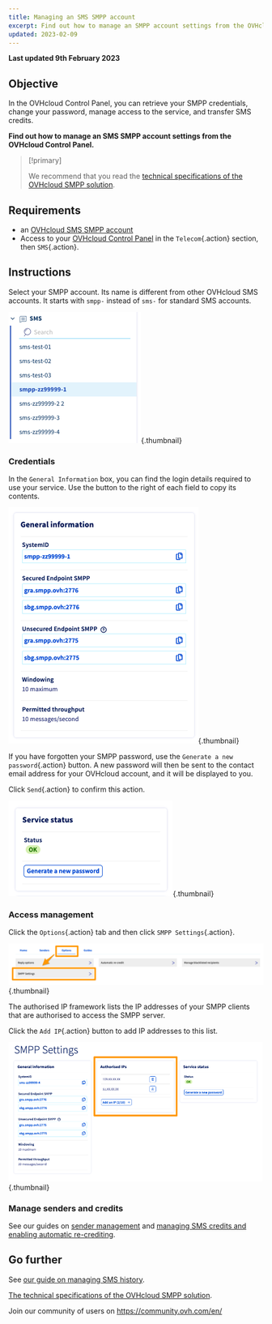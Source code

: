 ```yaml
---
title: Managing an SMS SMPP account
excerpt: Find out how to manage an SMPP account settings from the OVHcloud Control Panel
updated: 2023-02-09
---
```


**Last updated 9th February 2023**

## Objective

In the OVHcloud Control Panel, you can retrieve your SMPP credentials, change your password, manage access to the service, and transfer SMS credits.

**Find out how to manage an SMS SMPP account settings from the OVHcloud Control Panel.**

> [!primary]
>
> We recommend that you read the [technical specifications of the OVHcloud SMPP solution](/pages/web_cloud/email_and_collaborative_solutions/internet/messaging/smpp-specification).

## Requirements

- an [OVHcloud SMS SMPP account](https://www.ovhcloud.com/en-ie/sms/api-sms/)
- Access to your [OVHcloud Control Panel](https://www.ovh.com/auth/?action=gotomanager&from=https://www.ovh.ie/&ovhSubsidiary=ie) in the `Telecom`{.action} section, then `SMS`{.action}.

## Instructions

Select your SMPP account. Its name is different from other OVHcloud SMS accounts. It starts with `smpp-` instead of `sms-` for standard SMS accounts.

![SMPP account](images/smpp-account.png){.thumbnail}

### Credentials

In the `General Information` box, you can find the login details required to use your service. Use the button to the right of each field to copy its contents.

![SMPP account](images/smpp-account-ID.png){.thumbnail}

If you have forgotten your SMPP password, use the `Generate a new password`{.action} button. A new password will then be sent to the contact email address for your OVHcloud account, and it will be displayed to you.<br>

Click `Send`{.action} to confirm this action.

![SMPP account](images/smpp-account-password.png){.thumbnail}

### Access management

Click the `Options`{.action} tab and then click `SMPP Settings`{.action}.

![SMPP account](images/smpp-acl0.png){.thumbnail}

The authorised IP framework lists the IP addresses of your SMPP clients that are authorised to access the SMPP server.

Click the `Add IP`{.action} button to add IP addresses to this list.

![SMPP account](images/smpp-acl1.png){.thumbnail}

### Manage senders and credits

See our guides on [sender management](/pages/web_cloud/email_and_collaborative_solutions/internet/messaging/envoyer_des_sms_depuis_mon_espace_client#step-3-choose-an-sms-sender) and [managing SMS credits and enabling automatic re-crediting](/pages/web_cloud/email_and_collaborative_solutions/internet/messaging/activer_la_recharge_automatique_du_credit_sms).

## Go further

See [our guide on managing SMS history](/pages/web_cloud/email_and_collaborative_solutions/internet/messaging/gerer_l_historique_des_sms).

[The technical specifications of the OVHcloud SMPP solution](/pages/web_cloud/email_and_collaborative_solutions/internet/messaging/smpp-specification).

Join our community of users on <https://community.ovh.com/en/>
